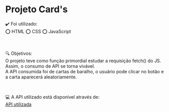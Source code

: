 <h1>Projeto Card's</h1>

<p>✔️ Foi utilizado: <br>
⭕ HTML ⭕ CSS ⭕ JavaScript</p>
<br>

<p>🔍 Objetivos: <br>
O projeto teve como função primordial estudar a requisição fetch() do JS. Assim, o consumo de API se torna vivável. <br>
A API consumida foi de cartas de baralho, o usuário pode clicar no botão e a carta aparecerá aleatoriamente.
</p>
<br>

<p> 💻 A API utilizado está disponível através de: <br>
<a href="https://www.deckofcardsapi.com/">API utilizada</a>
</p>

